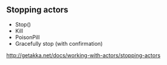 ## Stopping actors

- Stop()
- Kill
- PoisonPill
- Gracefully stop (with confirmation)

http://getakka.net/docs/working-with-actors/stopping-actors
